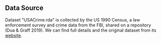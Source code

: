 ## Data Source 

Dataset "USACrime.rda" is collected by the US 1990 Census, a law enforcement survey and crime data from the FBI, shared on a repository (Dua & Graff 2019). We can find full details and the original dataset from its [website](https://archive.ics.uci.edu/ml/datasets/Communities+and+Crime+Unnormalized).

